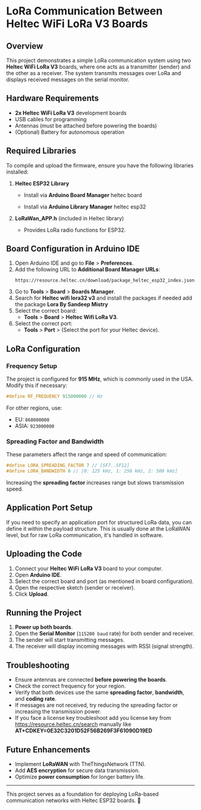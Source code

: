 # LoRa Communication Between Heltec WiFi LoRa V3 Boards

## Overview
This project demonstrates a simple LoRa communication system using two **Heltec WiFi LoRa V3** boards, where one acts as a transmitter (sender) and the other as a receiver. The system transmits messages over LoRa and displays received messages on the serial monitor.

## Hardware Requirements
- **2x Heltec WiFi LoRa V3** development boards
- USB cables for programming
- Antennas (must be attached before powering the boards)
- (Optional) Battery for autonomous operation

## Required Libraries
To compile and upload the firmware, ensure you have the following libraries installed:

1. **Heltec ESP32 Library**
   - Install via **Arduino Board Manager**  heltec board

   - Install via **Arduino Library Manager** heltec esp32
  

2. **LoRaWan_APP.h** (included in Heltec library)
   - Provides LoRa radio functions for ESP32.

## Board Configuration in Arduino IDE
1. Open Arduino IDE and go to **File** > **Preferences**.
2. Add the following URL to **Additional Board Manager URLs**:
   ```
   https://resource.heltec.cn/download/package_heltec_esp32_index.json
   ```
3. Go to **Tools** > **Board** > **Boards Manager**.
4. Search for **Heltec wifi lora32 v3** and install the packages if needed add the package **Lora By Sandeep Mistry**
5. Select the correct board:
   - **Tools** > **Board** > **Heltec Wifi LoRa V3**.
6. Select the correct port:
   - **Tools** > **Port** > (Select the port for your Heltec device).

## LoRa Configuration
### Frequency Setup
The project is configured for **915 MHz**, which is commonly used in the USA. Modify this if necessary:
```cpp
#define RF_FREQUENCY 915000000 // Hz
```

For other regions, use:
- EU: `868000000`
- ASIA: `923000000`

### Spreading Factor and Bandwidth
These parameters affect the range and speed of communication:
```cpp
#define LORA_SPREADING_FACTOR 7 // [SF7..SF12]
#define LORA_BANDWIDTH 0 // [0: 125 kHz, 1: 250 kHz, 2: 500 kHz]
```
Increasing the **spreading factor** increases range but slows transmission speed.

## Application Port Setup
If you need to specify an application port for structured LoRa data, you can define it within the payload structure. This is usually done at the LoRaWAN level, but for raw LoRa communication, it's handled in software.

## Uploading the Code
1. Connect your **Heltec WiFi LoRa V3** board to your computer.
2. Open **Arduino IDE**.
3. Select the correct board and port (as mentioned in board configuration).
4. Open the respective sketch (sender or receiver).
5. Click **Upload**.

## Running the Project
1. **Power up both boards**.
2. Open the **Serial Monitor** (`115200 baud` rate) for both sender and receiver.
3. The sender will start transmitting messages.
4. The receiver will display incoming messages with RSSI (signal strength).

## Troubleshooting
- Ensure antennas are connected **before powering the boards**.
- Check the correct frequency for your region.
- Verify that both devices use the same **spreading factor**, **bandwidth**, and **coding rate**.
- If messages are not received, try reducing the spreading factor or increasing the transmission power.
- If you face a license key troubleshoot add you license key from https://resource.heltec.cn/search   manually like **AT+CDKEY=0E32C3201D52F56B269F3F61090D19ED**

## Future Enhancements
- Implement **LoRaWAN** with TheThingsNetwork (TTN).
- Add **AES encryption** for secure data transmission.
- Optimize **power consumption** for longer battery life.

---
This project serves as a foundation for deploying LoRa-based communication networks with Heltec ESP32 boards. 🚀

